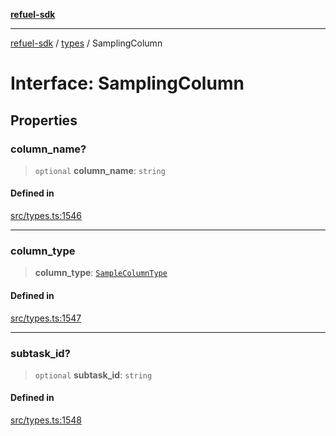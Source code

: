 [**refuel-sdk**](../../README.md)

***

[refuel-sdk](../../modules.md) / [types](../README.md) / SamplingColumn

# Interface: SamplingColumn

## Properties

### column\_name?

> `optional` **column\_name**: `string`

#### Defined in

[src/types.ts:1546](https://github.com/refuel-ai/refuel-sdk/blob/240c3e68ab946b6c24b6f2eafb12779c24332cdb/src/types.ts#L1546)

***

### column\_type

> **column\_type**: [`SampleColumnType`](../enumerations/SampleColumnType.md)

#### Defined in

[src/types.ts:1547](https://github.com/refuel-ai/refuel-sdk/blob/240c3e68ab946b6c24b6f2eafb12779c24332cdb/src/types.ts#L1547)

***

### subtask\_id?

> `optional` **subtask\_id**: `string`

#### Defined in

[src/types.ts:1548](https://github.com/refuel-ai/refuel-sdk/blob/240c3e68ab946b6c24b6f2eafb12779c24332cdb/src/types.ts#L1548)
